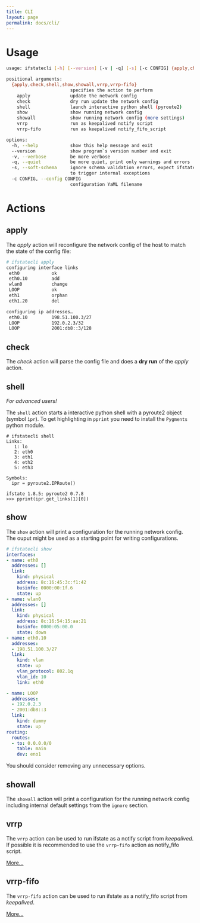 ```yaml
---
title: CLI
layout: page
permalink: docs/cli/
---
```


# Usage

```bash
usage: ifstatecli [-h] [--version] [-v | -q] [-s] [-c CONFIG] {apply,check,shell,show,showall,vrrp,vrrp-fifo} ...

positional arguments:
  {apply,check,shell,show,showall,vrrp,vrrp-fifo}
                        specifies the action to perform
    apply               update the network config
    check               dry run update the network config
    shell               launch interactive python shell (pyroute2)
    show                show running network config
    showall             show running network config (more settings)
    vrrp                run as keepalived notify script
    vrrp-fifo           run as keepalived notify_fifo_script

options:
  -h, --help            show this help message and exit
  --version             show program`s version number and exit
  -v, --verbose         be more verbose
  -q, --quiet           be more quiet, print only warnings and errors
  -s, --soft-schema     ignore schema validation errors, expect ifstatecli
                        to trigger internal exceptions
  -c CONFIG, --config CONFIG
                        configuration YaML filename
```

# Actions

## apply

The *apply* action will reconfigure the network config of the host to match the state of the config file:

```bash
# ifstatecli apply
configuring interface links
 eth0            ok
 eth0.10         add
 wlan0           change
 LOOP            ok
 eth1            orphan
 eth1.20         del

configuring ip addresses…
 eth0.10         198.51.100.3/27
 LOOP            192.0.2.3/32
 LOOP            2001:db8::3/128
```

## check

The *check* action will parse the config file and does a **dry run** of the *apply* action.


## shell

*For advanced users!*

The `shell` action starts a interactive python shell with a pyroute2 object (symbol `ìpr`). To get highlighting in `pprint` you need to install the `Pygments` python module.

```shell
# ifstatecli shell
Links:
   1: lo
   2: eth0
   3: eth1
   4: eth2
   5: eth3

Symbols:
  ipr = pyroute2.IPRoute()

ifstate 1.8.5; pyroute2 0.7.8
>>> pprint(ipr.get_links(1)[0])
```


## show

The `show` action will print a configuration for the running network config. The ouput might be used as a starting point for writing configurations.

```yaml
# ifstatecli show
interfaces:
- name: eth0
  addresses: []
  link:
    kind: physical
    address: 8c:16:45:3c:f1:42
    businfo: 0000:00:1f.6
    state: up
- name: wlan0
  addresses: []
  link:
    kind: physical
    address: 8c:16:54:15:aa:21
    businfo: 0000:05:00.0
    state: down
- name: eth0.10
  addresses:
  - 198.51.100.3/27
  link:
    kind: vlan
    state: up
    vlan_protocol: 802.1q
    vlan_id: 10
    link: eth0

- name: LOOP
  addresses:
  - 192.0.2.3
  - 2001:db8::3
  link:
    kind: dummy
    state: up
routing:
  routes:
  - to: 0.0.0.0/0
    table: main
    dev: eno1
```

You should consider removing any unnecessary options.

## showall

The `showall` action will print a configuration for the running network config
including internal default settings from the `ignore` section.


## vrrp

The `vrrp` action can be used to run ifstate as a notify script from *keepalived*. If possible it is recommended to use the `vrrp-fifo` action as notify_fifo script.

[More…](../examples/#keepalived)

## vrrp-fifo

The `vrrp-fifo` action can be used to run ifstate as a notify_fifo script from *keepalived*.

[More…](../examples/#keepalived)

